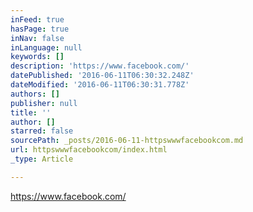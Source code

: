 ```yaml
---
inFeed: true
hasPage: true
inNav: false
inLanguage: null
keywords: []
description: 'https://www.facebook.com/'
datePublished: '2016-06-11T06:30:32.248Z'
dateModified: '2016-06-11T06:30:31.778Z'
authors: []
publisher: null
title: ''
author: []
starred: false
sourcePath: _posts/2016-06-11-httpswwwfacebookcom.md
url: httpswwwfacebookcom/index.html
_type: Article

---
```

https://www.facebook.com/
